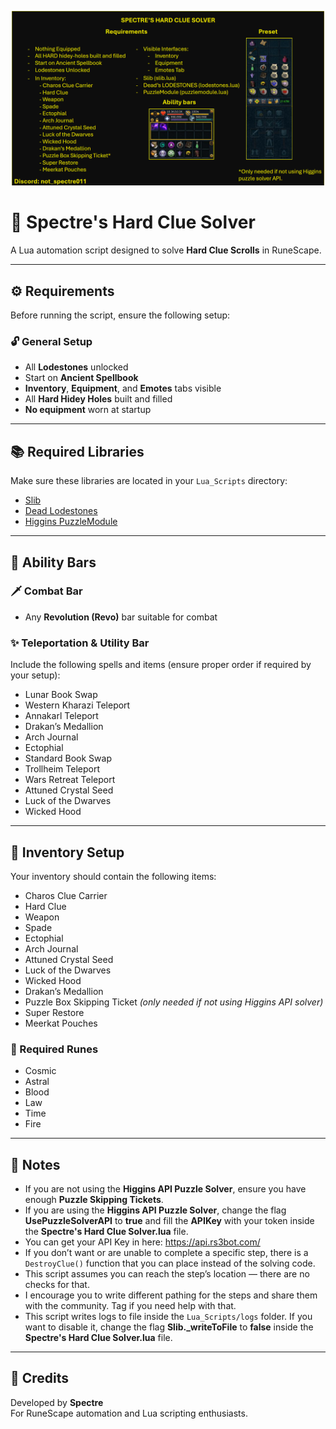 <p align="center">
  <img src="HardClues.png" alt="Spectre's Hard Clue Solver" width="500">
</p>

# 🧭 Spectre's Hard Clue Solver

A Lua automation script designed to solve **Hard Clue Scrolls** in RuneScape.

---

## ⚙️ Requirements

Before running the script, ensure the following setup:

### 🔓 General Setup
- All **Lodestones** unlocked  
- Start on **Ancient Spellbook**  
- **Inventory**, **Equipment**, and **Emotes** tabs visible  
- All **Hard Hidey Holes** built and filled  
- **No equipment** worn at startup  

---

## 📚 Required Libraries

Make sure these libraries are located in your `Lua_Scripts` directory:
  
- [Slib](https://github.com/spectre011-code/Public-ME-Scripts/blob/main/Libraries/slib.lua)
- [Dead Lodestones](https://me.deadcod.es/lodestones)
- [Higgins PuzzleModule](https://github.com/higgins-dotcom/lua-scripts/blob/main/Leagues/Clues/PuzzleModule.lua)

---

## 🧠 Ability Bars

### 🗡️ Combat Bar
- Any **Revolution (Revo)** bar suitable for combat

### ✨ Teleportation & Utility Bar
Include the following spells and items (ensure proper order if required by your setup):

- Lunar Book Swap  
- Western Kharazi Teleport  
- Annakarl Teleport  
- Drakan’s Medallion  
- Arch Journal  
- Ectophial  
- Standard Book Swap  
- Trollheim Teleport  
- Wars Retreat Teleport  
- Attuned Crystal Seed  
- Luck of the Dwarves  
- Wicked Hood  

---

## 🎒 Inventory Setup

Your inventory should contain the following items:

- Charos Clue Carrier  
- Hard Clue  
- Weapon  
- Spade  
- Ectophial  
- Arch Journal  
- Attuned Crystal Seed  
- Luck of the Dwarves  
- Wicked Hood  
- Drakan’s Medallion  
- Puzzle Box Skipping Ticket *(only needed if not using Higgins API solver)*  
- Super Restore  
- Meerkat Pouches  

### 🔮 Required Runes
- Cosmic  
- Astral  
- Blood  
- Law  
- Time  
- Fire  

---

## 🧩 Notes

- If you are not using the **Higgins API Puzzle Solver**, ensure you have enough **Puzzle Skipping Tickets**.
- If you are using the **Higgins API Puzzle Solver**, change the flag **UsePuzzleSolverAPI** to **true** and fill the **APIKey** with your token inside the **Spectre's Hard Clue Solver.lua** file.
- You can get your API Key in here: https://api.rs3bot.com/
- If you don’t want or are unable to complete a specific step, there is a `DestroyClue()` function that you can place instead of the solving code.
- This script assumes you can reach the step’s location — there are no checks for that.
- I encourage you to write different pathing for the steps and share them with the community. Tag if you need help with that.
- This script writes logs to file inside the `Lua_Scripts/logs` folder. If you want to disable it, change the flag **Slib._writeToFile** to **false** inside the **Spectre's Hard Clue Solver.lua** file.

---

## 💬 Credits

Developed by **Spectre**  
For RuneScape automation and Lua scripting enthusiasts.
